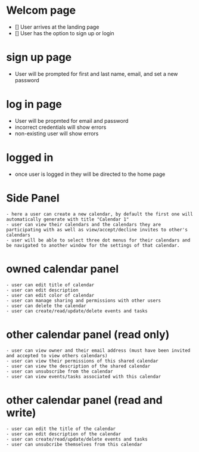 # Welcom page

- [] User arrives at the landing page
- [] User has the option to sign up or login

# sign up page

- User will be prompted for first and last name, email, and set a new password

# log in page

- User will be propmted for email and password
- incorrect credentials will show errors
- non-existing user will show errors

# logged in

- once user is logged in they will be directed to the home page

# Side Panel

    - here a user can create a new calendar, by default the first one will automatically generate with title "Calendar 1"
    - user can view their calendars and the calendars they are participating with as well as view/accept/decline invites to other's calendars
    - user will be able to select three dot menus for their calendars and be navigated to another window for the settings of that calendar.

# owned calendar panel

    - user can edit title of calendar
    - user can edit description
    - user can edit color of calendar
    - user can manage sharing and permissions with other users
    - user can delete the calendar
    - user can create/read/update/delete events and tasks

# other calendar panel (read only)

    - user can view owner and their email address (must have been invited and accepted to view others calendars)
    - user can view their permissions of this shared calendar
    - user can view the description of the shared calendar
    - user can unsubscribe from the calendar
    - user can view events/tasks associated with this calendar

# other calendar panel (read and write)

    - user can edit the title of the calendar
    - user can edit description of the calendar
    - user can create/read/update/delete events and tasks
    - user can unsubcribe themselves from this calendar
